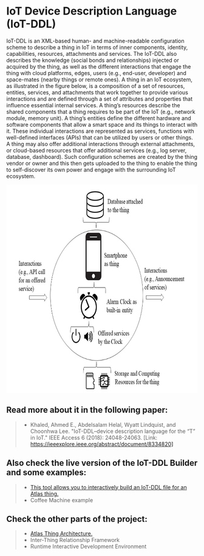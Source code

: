 # IoT Device Description Language (IoT-DDL)
IoT-DDL is an XML-based human- and machine-readable configuration scheme to describe a thing in IoT in terms of inner components, identity, capabilities, resources, attachments and services. The IoT-DDL also describes the knowledge (social bonds and relationships) injected or acquired by the thing, as well as the different interactions that engage the thing with cloud platforms, edges, users (e.g., end-user, developer) and space-mates (nearby things or remote ones). 
A thing in an IoT ecosystem, as illustrated in the figure below, is a composition of a set of resources, entities, services, and attachments that work together to provide various interactions and are defined through a set of attributes and properties that influence essential internal services. A thing’s resources describe the shared components that a thing requires to be part of the IoT (e.g., network module, memory unit). A thing’s entities define the different hardware and software components that allow a smart space and its things to interact with it. These individual interactions are represented as services, functions with well-defined interfaces (APIs) that can be utilized by users or other things. A thing may also offer additional interactions through external attachments, or cloud-based resources that offer additional services (e.g., log server, database, dashboard).
Such configuration schemes are created by the thing vendor or owner and this then gets uploaded to the thing to enable the thing to self-discover its own power and engage with the surrounding IoT ecosystem.


<p align="center">
  <img src="https://github.com/AtlasFramework/IoT-DDL/blob/master/Resources/ThingTaxnomy.jpg" width="700" height="550" title="The Architecture">
</p>

## Read more about it in the following paper:
> - Khaled, Ahmed E., Abdelsalam Helal, Wyatt Lindquist, and Choonhwa Lee. "IoT-DDL–device description language for the “T” in IoT." IEEE Access 6 (2018): 24048-24063. [Link: https://ieeexplore.ieee.org/abstract/document/8334820]


## Also check the live version of the IoT-DDL Builder and some examples:
> - [This tool allows you to interactively build an IoT-DDL file for an Atlas thing.](https://atlasframework.github.io/IoT-DDL/DDL_Builder/builder.html)
> - Coffee Machine example


## Check the other parts of the project:
> - [Atlas Thing Architecture.](https://github.com/AtlasFramework/Atlas-Thing-Architecture)
> - Inter-Thing Relationship Framework
> - Runtime Interactive Development Environment
 
 

